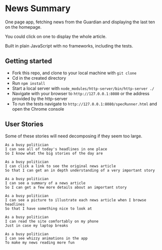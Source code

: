 # News Summary

One page app, fetching news from the Guardian and displaying the last ten on the homepage.

You could click on one to display the whole article.

Built in plain JavaScript with no frameworks, including the tests.

## Getting started

* Fork this repo, and clone to your local machine with `git clone`
* Cd in the created directory
* Run `npm install`
* Start a local server with `node_modules/http-server/bin/http-server ./`
* Navigate with your browser to `http://127.0.0.1:8080` or the address provided by the http-server
* To run the tests navigate to `http://127.0.0.1:8080/specRunner.html` and open the Chrome console

## User Stories

Some of these stories will need decomposing if they seem too large.

```
As a busy politician
I can see all of today's headlines in one place
So I know what the big stories of the day are
```

```
As a busy politician
I can click a link to see the original news article
So that I can get an in depth understanding of a very important story
```

```
As a busy politician
I can see a summary of a news article
So I can get a few more details about an important story
```

```
As a busy politician
I can see a picture to illustrate each news article when I browse headlines
So that I have something nice to look at
```

```
As a busy politician
I can read the site comfortably on my phone
Just in case my laptop breaks
```

```
As a busy politician
I can see whizzy animations in the app
To make my news reading more fun
```
